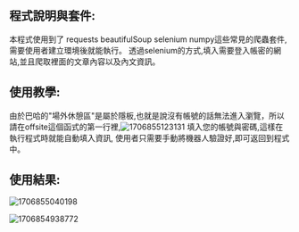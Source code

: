 程式說明與套件:
-----------
本程式使用到了 requests beautifulSoup selenium numpy這些常見的爬蟲套件,需要使用者建立環境後就能執行。
透過selenium的方式,填入需要登入帳密的網站,並且爬取裡面的文章內容以及內文資訊。

使用教學:
------------
由於巴哈的"場外休憩區"是屬於隱板,也就是說沒有帳號的話無法進入瀏覽，所以請在offsite這個函式的第一行裡,![1706855123131](https://github.com/FitzroyTw/BaHa_offsite.py/assets/156772301/f646903e-6c41-47a2-9f0f-099bc92e99f0)
填入您的帳號與密碼,這樣在執行程式時就能自動填入資訊,
   使用者只需要手動將機器人驗證好,即可返回到程式中。

使用結果:
------------

![1706855040198](https://github.com/FitzroyTw/BaHa_offsite.py/assets/156772301/e02a43d1-29fd-4b36-92f2-70d9480b7157)


![1706854938772](https://github.com/FitzroyTw/BaHa_offsite.py/assets/156772301/ac2c4608-6b58-49b8-b503-cb604dc24b1f)


